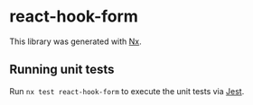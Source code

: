 # react-hook-form

This library was generated with [Nx](https://nx.dev).

## Running unit tests

Run `nx test react-hook-form` to execute the unit tests via [Jest](https://jestjs.io).
